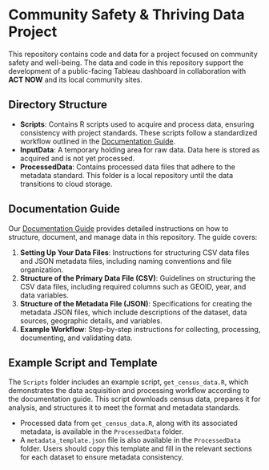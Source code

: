 # Community Safety & Thriving Data Project

This repository contains code and data for a project focused on community safety and well-being. The data and code in this repository support the development of a public-facing Tableau dashboard in collaboration with **ACT NOW** and its local community sites.

## Directory Structure

- **Scripts**: Contains R scripts used to acquire and process data, ensuring consistency with project standards. These scripts follow a standardized workflow outlined in the [Documentation Guide](https://docs.google.com/document/d/1uMYR-6qjvn25AVKHAnkWwiLuI0IAvWdsienCy5dFiDc/edit?usp=sharing).
- **InputData**: A temporary holding area for raw data. Data here is stored as acquired and is not yet processed.
- **ProcessedData**: Contains processed data files that adhere to the metadata standard. This folder is a local repository until the data transitions to cloud storage.

## Documentation Guide

Our [Documentation Guide](https://docs.google.com/document/d/1uMYR-6qjvn25AVKHAnkWwiLuI0IAvWdsienCy5dFiDc/edit?usp=sharing) provides detailed instructions on how to structure, document, and manage data in this repository. The guide covers:

1. **Setting Up Your Data Files**: Instructions for structuring CSV data files and JSON metadata files, including naming conventions and file organization.
2. **Structure of the Primary Data File (CSV)**: Guidelines on structuring the CSV data files, including required columns such as GEOID, year, and data variables.
3. **Structure of the Metadata File (JSON)**: Specifications for creating the metadata JSON files, which include descriptions of the dataset, data sources, geographic details, and variables.
4. **Example Workflow**: Step-by-step instructions for collecting, processing, documenting, and validating data.

## Example Script and Template

The `Scripts` folder includes an example script, `get_census_data.R`, which demonstrates the data acquisition and processing workflow according to the documentation guide. This script downloads census data, prepares it for analysis, and structures it to meet the format and metadata standards. 

- Processed data from `get_census_data.R`, along with its associated metadata, is available in the `ProcessedData` folder.
- A `metadata_template.json` file is also available in the `ProcessedData` folder. Users should copy this template and fill in the relevant sections for each dataset to ensure metadata consistency.
